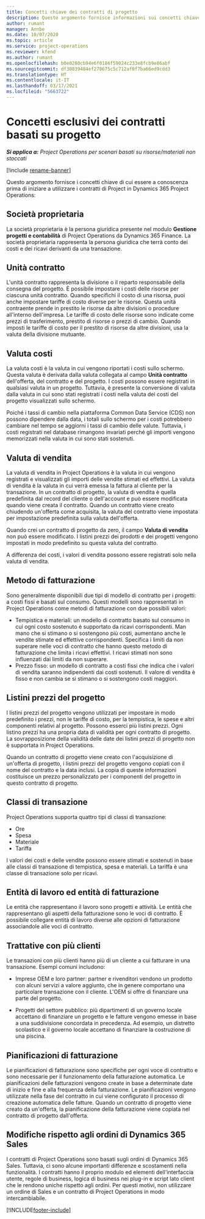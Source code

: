 ```yaml
---
title: Concetti chiave dei contratti di progetto
description: Questo argomento fornisce informazioni sui concetti chiave dei contratti di progetto in Project Operations.
author: rumant
manager: Annbe
ms.date: 10/07/2020
ms.topic: article
ms.service: project-operations
ms.reviewer: kfend
ms.author: rumant
ms.openlocfilehash: b0e0280cb94e6f0186f59024c233e8fcb9e86abf
ms.sourcegitcommit: df30839484ef278675c5c712af0f7ba66ed9cdd3
ms.translationtype: HT
ms.contentlocale: it-IT
ms.lasthandoff: 03/17/2021
ms.locfileid: "5663722"
---
```

# <a name="concepts-unique-to-project-based-contracts"></a>Concetti esclusivi dei contratti basati su progetto

_**Si applica a:** Project Operations per scenari basati su risorse/materiali non stoccati_

[!include [rename-banner](~/includes/cc-data-platform-banner.md)]

Questo argomento fornisce i concetti chiave di cui essere a conoscenza prima di iniziare a utilizzare i contratti di Project in Dynamics 365 Project Operations:

## <a name="owning-company"></a>Società proprietaria

La società proprietaria è la persona giuridica presente nel modulo **Gestione progetti e contabilità** di Project Operations da Dynamics 365 Finance. La società proprietaria rappresenta la persona giuridica che terrà conto dei costi e dei ricavi derivanti da una transazione.

## <a name="contracting-unit"></a>Unità contratto

L'unità contratto rappresenta la divisione o il reparto responsabile della consegna del progetto. È possibile impostare i costi delle risorse per ciascuna unità contratto. Quando specifichi il costo di una risorsa, puoi anche impostare tariffe di costo diverse per le risorse. Questa unità contraente prende in prestito le risorse da altre divisioni o procedure all'interno dell'impresa. Le tariffe di costo delle risorse sono indicate come prezzi di trasferimento, prestito di risorse o prezzi di cambio. Quando imposti le tariffe di costo per il prestito di risorse da altre divisioni, usa la valuta della divisione mutuante.

## <a name="cost-currency"></a>Valuta costi

La valuta costi è la valuta in cui vengono riportati i costi sullo schermo. Questa valuta è derivata dalla valuta collegata al campo **Unità contratto** dell'offerta, del contratto e del progetto. I costi possono essere registrati in qualsiasi valuta in un progetto. Tuttavia, è presente la conversione di valuta dalla valuta in cui sono stati registrati i costi nella valuta dei costi del progetto visualizzati sullo schermo.

Poiché i tassi di cambio nella piattaforma Common Data Service (CDS) non possono dipendere dalla data, i totali sullo schermo per i costi potrebbero cambiare nel tempo se aggiorni i tassi di cambio delle valute. Tuttavia, i costi registrati nel database rimangono invariati perché gli importi vengono memorizzati nella valuta in cui sono stati sostenuti.

## <a name="sales-currency"></a>Valuta di vendita

La valuta di vendita in Project Operations è la valuta in cui vengono registrati e visualizzati gli importi delle vendite stimati ed effettivi. La valuta di vendita è la valuta in cui verrà emessa la fattura al cliente per la transazione. In un contratto di progetto, la valuta di vendita è quella predefinita dal record del cliente o dell'account e può essere modificata quando viene creata il contratto. Quando un contratto viene creato chiudendo un'offerta come acquisita, la valuta del contratto viene impostata per impostazione predefinita sulla valuta dell'offerta.

Quando crei un contratto di progetto da zero, il campo **Valuta di vendita** non può essere modificato. I listini prezzi dei prodotti e dei progetti vengono impostati in modo predefinito su questa valuta del contratto.

A differenza dei costi, i valori di vendita possono essere registrati solo nella valuta di vendita.

## <a name="billing-method"></a>Metodo di fatturazione

Sono generalmente disponibili due tipi di modello di contratto per i progetti: a costi fissi e basati sul consumo. Questi modelli sono rappresentati in Project Operations come metodi di fatturazione con due possibili valori:

- Tempistica e materiali: un modello di contratto basato sul consumo in cui ogni costo sostenuto è supportato da ricavi corrispondenti. Man mano che si stimano o si sostengono più costi, aumentano anche le vendite stimate ed effettive corrispondenti. Specifica i limiti da non superare nelle voci di contratto che hanno questo metodo di fatturazione che limita i ricavi effettivi. I ricavi stimati non sono influenzati dai limiti da non superare.
- Prezzo fisso: un modello di contratto a costi fissi che indica che i valori di vendita saranno indipendenti dai costi sostenuti. Il valore di vendita è fisso e non cambia se si stimano o si sostengono costi maggiori.

## <a name="project-price-lists"></a>Listini prezzi del progetto

I listini prezzi del progetto vengono utilizzati per impostare in modo predefinito i prezzi, non le tariffe di costo, per la tempistica, le spese e altri componenti relativi al progetto. Possono esserci più listini prezzi. Ogni listino prezzi ha una propria data di validità per ogni contratto di progetto. La sovrapposizione della validità delle date dei listini prezzi di progetto non è supportata in Project Operations.

Quando un contratto di progetto viene creato con l'acquisizione di un'offerta di progetto, i listini prezzi del progetto vengono copiati con il nome del contratto e la data inclusi. La copia di queste informazioni costituisce un prezzo personalizzato per i componenti del progetto in questo contratto di progetto.

## <a name="transaction-classes"></a>Classi di transazione

Project Operations supporta quattro tipi di classi di transazione:

- Ore
- Spesa
- Materiale
- Tariffa

I valori dei costi e delle vendite possono essere stimati e sostenuti in base alle classi di transazione di tempistica, spesa e materiali. La tariffa è una classe di transazione solo per ricavi.

## <a name="work-entities-and-billing-entities"></a>Entità di lavoro ed entità di fatturazione

Le entità che rappresentano il lavoro sono progetti e attività. Le entità che rappresentano gli aspetti della fatturazione sono le voci di contratto. È possibile collegare entità di lavoro diverse alle opzioni di fatturazione associandole alle voci di contratto.

## <a name="multi-customer-deals"></a>Trattative con più clienti

Le transazioni con più clienti hanno più di un cliente a cui fatturare in una transazione. Esempi comuni includono:

- Imprese OEM e loro partner: partner e rivenditori vendono un prodotto con alcuni servizi a valore aggiunto, che in genere comportano una particolare transazione con il cliente. L'OEM si offre di finanziare una parte del progetto. 

- Progetti del settore pubblico: più dipartimenti di un governo locale accettano di finanziare un progetto e le fatture vengono emesse in base a una suddivisione concordata in precedenza. Ad esempio, un distretto scolastico e il governo locale accettano di finanziare la costruzione di una piscina.

## <a name="invoice-schedules"></a>Pianificazioni di fatturazione

Le pianificazioni di fatturazione sono specifiche per ogni voce di contratto e sono necessarie per il funzionamento della fatturazione automatica. Le pianificazioni delle fatturazioni vengono create in base a determinate date di inizio e fine e alla frequenza della fatturazione. Le pianificazioni vengono utilizzate nella fase del contratto in cui viene configurato il processo di creazione automatica delle fatture. Quando un contratto di progetto viene creato da un'offerta, la pianificazione della fatturazione viene copiata nel contratto di progetto dall'offerta.

## <a name="changes-from-dynamics-365-sales-orders"></a>Modifiche rispetto agli ordini di Dynamics 365 Sales

I contratti di Project Operations sono basati sugli ordini di Dynamics 365 Sales. Tuttavia, ci sono alcune importanti differenze e scostamenti nella funzionalità. I contratti hanno il proprio modulo ed elementi dell'interfaccia utente, regole di business, logica di business nei plug-in e script lato client che le rendono uniche rispetto agli ordini. Per questi motivi, non utilizzare un ordine di Sales e un contratto di Project Operations in modo intercambiabile.


[!INCLUDE[footer-include](../includes/footer-banner.md)]
